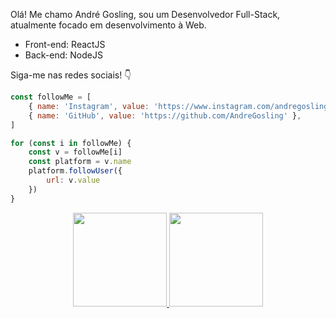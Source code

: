 Olá! Me chamo André Gosling, sou um Desenvolvedor Full-Stack, atualmente focado em desenvolvimento à Web.

* Front-end: ReactJS
* Back-end: NodeJS

Siga-me nas redes sociais! 👇
```js
const followMe = [
    { name: 'Instagram', value: 'https://www.instagram.com/andregosling_/' },
    { name: 'GitHub', value: 'https://github.com/AndreGosling' },
]

for (const i in followMe) {
    const v = followMe[i]
    const platform = v.name
    platform.followUser({
        url: v.value
    })
}
```

<div align="center">
  <a href="https://github.com/andregosling">
  <img height="150em" src="https://github-readme-stats.vercel.app/api?username=andregosling&show_icons=true&theme=dark&include_all_commits=true&count_private=true%22/%3E">
  <img height="150em" src="https://github-readme-stats.vercel.app/api/top-langs/?username=andregosling&layout=compact&langs_count=7&theme=dark%22/%3E"
</div>





